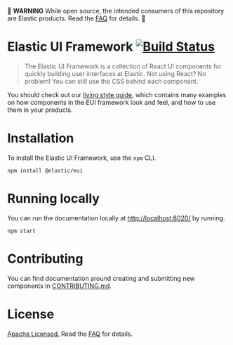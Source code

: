 🚨 **WARNING** While open source, the intended consumers of this repository are Elastic products. Read the [FAQ][faq] for details. 🚨

# Elastic UI Framework [![Build Status][ci-badge]][ci-site]

> The Elastic UI Framework is a collection of React UI components for quickly building user interfaces
> at Elastic. Not using React? No problem! You can still use the CSS behind each component.

You should check out our [living style guide][docs], which contains many examples on how components in the EUI framework look and feel, and how to use them in your products.

# Installation

To install the Elastic UI Framework, use the `npm` CLI.

```
npm install @elastic/eui
```

# Running locally

You can run the documentation locally at [http://localhost:8020/](http://localhost:8030/) by running.

```
npm start
```

# Contributing

You can find documentation around creating and submitting new components in [CONTRIBUTING.md](CONTRIBUTING.md).

# License

[Apache Licensed.][license] Read the [FAQ][faq] for details.

[license]: LICENSE.md
[faq]: FAQ.md
[docs]: https://eui.now.sh
[ci-badge]: https://travis-ci.org/elastic/eui.svg?branch=master
[ci-site]: https://travis-ci.org/elastic/eui
